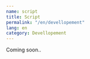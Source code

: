 ```yaml
---
name: script
title: Script
permalink: "/en/devellopement"
lang: en
category: Devellopement
---
```


Coming soon..